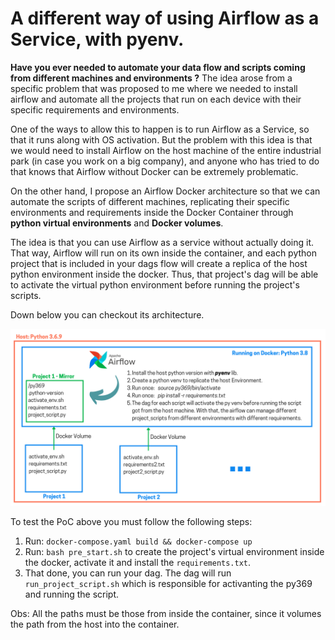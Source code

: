 # A different way of using Airflow as a Service, with pyenv.

**Have you ever needed to automate your data flow and scripts coming from different machines and environments ?** The idea arose from a specific problem that was proposed to me where we needed to install airflow and automate all the projects that run on each device with their specific requirements and environments.

One of the ways to allow this to happen is to run Airflow as a Service, so that it runs along with OS activation. But the problem with this idea is that we would need to install Airflow on the host machine of the entire industrial park (in case you work on a big company), and anyone who has tried to do that knows that Airflow without Docker can be extremely problematic.

On the other hand, I propose an Airflow Docker architecture so that we can automate the scripts of different machines, replicating their specific environments and requirements inside the Docker Container through **python virtual environments** and **Docker volumes**.

The idea is that you can use Airflow as a service without actually doing it. That way, Airflow will run on its own inside the container, and each python project that is included in your dags flow will create a replica of the host python environment inside the docker. Thus, that project's dag will be able to activate the virtual python environment before running the project's scripts.

Down below you can checkout its architecture.

<img src="./Airflow_Architecture.png" width="1000" alt="Architecture">

To test the PoC above you must follow the following steps:

1. Run: `docker-compose.yaml build && docker-compose up`
2. Run: `bash pre_start.sh` to create the project's virtual environment inside the docker, activate it and install the `requirements.txt`.
3. That done, you can run your dag. The dag will run `run_project_script.sh` which is responsible for activanting the py369 and running the script.

Obs: All the paths must be those from inside the container, since it volumes the path from the host into the container.
